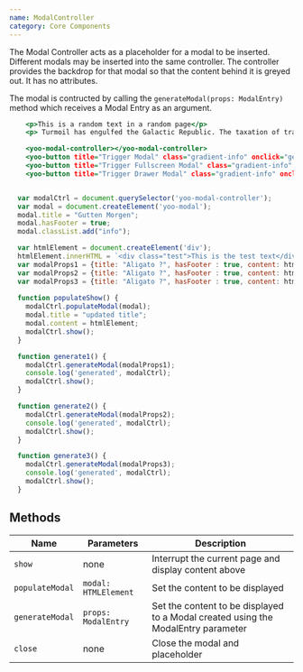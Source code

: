 ```yaml
---
name: ModalController
category: Core Components
---
```


The Modal Controller acts as a placeholder for a modal to be inserted. Different modals may be inserted into the same controller. The controller provides the backdrop for that modal so that the content behind it is greyed out. It has no attributes.

The modal is contructed by calling the `generateModal(props: ModalEntry)` method which receives a Modal Entry as an argument.

```yoo-modal-controller.html
    <p>This is a random text in a random page</p>
    <p> Turmoil has engulfed the Galactic Republic. The taxation of trade routes to outlying star systems is in dispute. Hoping to resolve the matter with a blockade of deadly battleships, the greedy Trade Federation has stopped all shipping to the small planet of Naboo. While the Congress of the Republic endlessly debates this alarming chain of events, the Supreme Chancellor has secretly dispatched two Jedi Knights, the guardians of peace and justice in the galaxy, to settle the conflict....</p>

    <yoo-modal-controller></yoo-modal-controller>
    <yoo-button title="Trigger Modal" class="gradient-info" onclick="generate1()"></yoo-button>
    <yoo-button title="Trigger Fullscreen Modal" class="gradient-info" onclick="generate2()"></yoo-button>
    <yoo-button title="Trigger Drawer Modal" class="gradient-info" onclick="generate3()"></yoo-button>
```

```yoo-modal-controller.js

  var modalCtrl = document.querySelector('yoo-modal-controller');
  var modal = document.createElement('yoo-modal');
  modal.title = "Gutten Morgen";
  modal.hasFooter = true;
  modal.classList.add("info");

  var htmlElement = document.createElement('div');
  htmlElement.innerHTML = `<div class="test">This is the test text</div>`;
  var modalProps1 = {title: "Aligato ?", hasFooter : true, content: htmlElement,primaryButtonText: "Confirm", secondaryButtonText: "Cancel"};
  var modalProps2 = {title: "Aligato ?", hasFooter : true, content: htmlElement,primaryButtonText: "Confirm", secondaryButtonText: "Cancel", cssClass: "fullscreen"};
  var modalProps3 = {title: "Aligato ?", hasFooter : true, content: htmlElement,primaryButtonText: "Confirm", secondaryButtonText: "Cancel", cssClass: "drawer"};
  
  function populateShow() {
    modalCtrl.populateModal(modal);
    modal.title = "updated title";
    modal.content = htmlElement;
    modalCtrl.show();
  }

  function generate1() {
    modalCtrl.generateModal(modalProps1);
    console.log('generated', modalCtrl);
    modalCtrl.show();
  }

  function generate2() {
    modalCtrl.generateModal(modalProps2);
    console.log('generated', modalCtrl);
    modalCtrl.show();
  }

  function generate3() {
    modalCtrl.generateModal(modalProps3);
    console.log('generated', modalCtrl);
    modalCtrl.show();
  }

```

## Methods
|Name|Parameters|Description|
|---|---|---|
|`show`|none| Interrupt the current page and display content above|
|`populateModal`|`modal: HTMLElement`| Set the content to be displayed|
|`generateModal`|`props: ModalEntry`| Set the content to be displayed to a Modal created using the ModalEntry parameter|
|`close`|none| Close the modal and placeholder|
